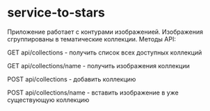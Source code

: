 service-to-stars
================

Приложение работает с контурами изображенией. Изображения сгруппированы в тематические коллекции. Методы API:

GET api/collections - получить список всех доступных коллекций     

GET api/collections/name - получить изображения коллекции

POST api/collections - добавить коллекцию    

POST api/collections/name - вставить изображение в уже существующую коллекцию
